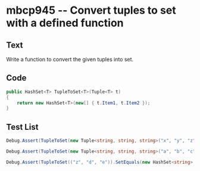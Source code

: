 # mbcp945 -- Convert tuples to set with a defined function

## Text

Write a function to convert the given tuples into set.

## Code

```csharp
public HashSet<T> TupleToSet<T>(Tuple<T> t)
{
    return new HashSet<T>(new[] { t.Item1, t.Item2 });
}
```

## Test List

```csharp
Debug.Assert(TupleToSet(new Tuple<string, string, string>("x", "y", "z")).SetEquals(new HashSet<string> { "y", "x", "z" }));
```

```csharp
Debug.Assert(TupleToSet(new Tuple<string, string, string>("a", "b", "c")).SetEquals(new HashSet<string> { "c", "a", "b" }));
```

```csharp
Debug.Assert(TupleToSet(("z", "d", "e")).SetEquals(new HashSet<string> { "d", "e", "z" }));
```
